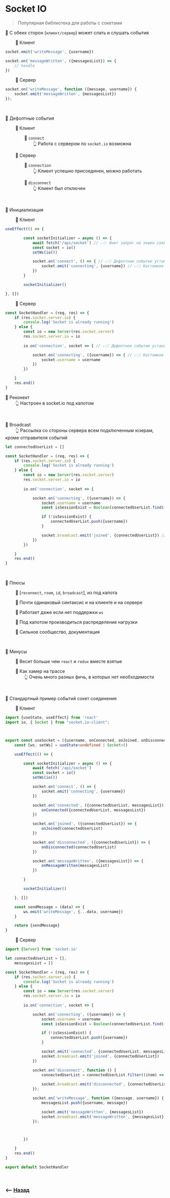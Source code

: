 # Socket IO
> Популярная библиотека для работы с сокетами

💠 С обеих сторон (`клиент/сервер`) может слать и слушать события

&emsp;&emsp; 🔹 Клиент
```typescript jsx
socket.emit('writeMessage', {username})

socket.on('messageWritten', ({messagesList}) => {
    // handle
})
```

&emsp;&emsp; 🔹 Сервер
```typescript jsx
socket.on('writeMessage', function ({message, username}) {
    socket.emit('messageWritten', {messagesList})
});
```

<br>

💠 Дефолтные события  

&emsp;&emsp; 🔹 Клиент

&emsp;&emsp;&emsp;&emsp; 🎯 `connect`  
&emsp;&emsp;&emsp;&emsp;&emsp;&emsp; 👆 Работа с сервером по  `socket.io` возможна     

&emsp;&emsp; 🔹 Сервер

&emsp;&emsp;&emsp;&emsp; 🎯 `connection`  
&emsp;&emsp;&emsp;&emsp;&emsp;&emsp; 👆 Клиент успешно присоединен, можно работать

&emsp;&emsp;&emsp;&emsp; 🎯 `disconnect`  
&emsp;&emsp;&emsp;&emsp;&emsp;&emsp; 👆 Клиент был отключен

<br>

💠 Инициализация

&emsp;&emsp; 🔹 Клиент
```typescript jsx
useEffect(() => {

        const socketInitializer = async () => {
            await fetch('/api/socket') // 👉🏼 Инит запрос на экшен сокета
            const socket = io()
            setWs(io())

            socket.on('connect', () => { // 👉🏼 Дефолтное событие устанавливающее соединение
                socket.emit('connecting', {username}) // 👉🏼 Кастомное событие, записывающеее на сервер данны подключенного юзера 
            })
        }

        socketInitializer()

}, [])
```

&emsp;&emsp; 🔹 Сервер

```typescript jsx
const SocketHandler = (req, res) => {
    if (res.socket.server.io) {
        console.log('Socket is already running')
    } else {
        const io = new Server(res.socket.server)
        res.socket.server.io = io
        
        io.on('connection', socket => { // 👉🏼 Дефолтное событие устанавливающее соединение

            socket.on('connecting', ({username}) => { // 👉🏼 Кастомное событие, записывающеее данные подключенного юзера
                socket.username = username
            })
        })

    }
    res.end()
}
```

💠 Реконект  
&emsp;&emsp; 👆 Настроен в socket.io под капотом     

<br>

💠 Broadcast   
&emsp;&emsp; 👆 Рассылка со стороны сервера всем подключенным юзерам, кроме отправителя событий
```typescript jsx
let connectedUserList = []

const SocketHandler = (req, res) => {
    if (res.socket.server.io) {
        console.log('Socket is already running')
    } else {
        const io = new Server(res.socket.server)
        res.socket.server.io = io
        
        io.on('connection', socket => {

            socket.on('connecting', ({username}) => {
                socket.username = username
                const isSessionExist = Boolean(connectedUserList.find((item) => item.username === username))

                if (!isSessionExist) {
                    connectedUserList.push({username})
                }

                socket.broadcast.emit('joined', {connectedUserList}) // 👉🏼 Разослать всем подключенным юзерам кроме того который подклчился, актуальный список подключенных юзеров 
            })
        })

    }
    res.end()
}
```

<br>

💠 Плюсы

&emsp;&emsp; 🎯 [`reconnect`, `room`, `id`, `broadcast`],  из под капота      

&emsp;&emsp; 🎯 Почти одинаковый синтаксис и на клиенте и на сервере

&emsp;&emsp; 🎯 Работает даже если нет поддержки `ws`

&emsp;&emsp; 🎯 Под капотом производиться распределение нагрузки

&emsp;&emsp; 🎯 Сильное сообщество, документация

<br>

💠 Минусы

&emsp;&emsp; 🎯 Весит больше чем `react` и `redux` вместе взятые

&emsp;&emsp; 🎯 Как хамер на трассе  
&emsp;&emsp;&emsp;&emsp; 👆 Очень много разных фичь, в которых нет необходимости   

<br>

💠 Стандартный пример событий сокет соединения

&emsp;&emsp; 🔹 Клиент      
```typescript jsx
import {useState, useEffect} from 'react'
import io, { Socket } from "socket.io-client";



export const useSocket = ({username, onConnected, onJoined, onDisconnected, onMessageWritten}) => {
    const [ws, setWs] = useState<undefined | Socket>()

    useEffect(() => {

        const socketInitializer = async () => {
            await fetch('/api/socket')
            const socket = io()
            setWs(io())

            socket.on('connect', () => {
                socket.emit('connecting', {username})
            })

            socket.on('connected', ({connectedUserList, messagesList}) => {
                onConnected({connectedUserList, messagesList})
            })

            socket.on('joined', ({connectedUserList}) => {
                onJoined(connectedUserList)
            })

            socket.on('disconnected', ({connectedUserList}) => {
                onDisconnected(connectedUserList)
            })

            socket.on('messageWritten', ({messagesList}) => {
                onMessageWritten(messagesList)
            })

        }

        socketInitializer()

    }, [])

    const sendMessage = (data) => {
        ws.emit('writeMessage', {...data, username})
    }

    return {sendMessage}
}
```

&emsp;&emsp; 🔹 Сервер
```typescript jsx
import {Server} from 'socket.io'

let connectedUserList = [],
    messagesList = []

const SocketHandler = (req, res) => {
    if (res.socket.server.io) {
        console.log('Socket is already running')
    } else {
        const io = new Server(res.socket.server)
        res.socket.server.io = io
        
        io.on('connection', socket => {

            socket.on('connecting', ({username}) => {
                socket.username = username
                const isSessionExist = Boolean(connectedUserList.find((item) => item.username === username))

                if (!isSessionExist) {
                    connectedUserList.push({username})
                }

                socket.emit('connected', {connectedUserList, messagesList})
                socket.broadcast.emit('joined', {connectedUserList})
            })

            socket.on('disconnect', function () {
                connectedUserList = connectedUserList.filter((item) => item.username !== socket.username)
                
                socket.broadcast.emit('disconnected', {connectedUserList});
            });

            socket.on('writeMessage', function ({message, username}) {
                messagesList.push({username, message})

                socket.emit('messageWritten', {messagesList})
                socket.broadcast.emit('messageWritten', {messagesList})
            });



        })

    }
    res.end()
}

export default SocketHandler
```

<br>

### ⟵ **<a href="../../readme.md">Назад</a>**